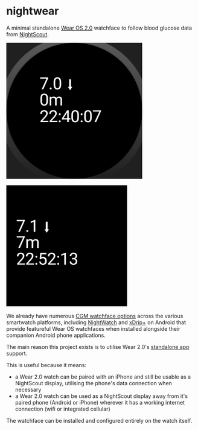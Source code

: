 # nightwear

A minimal standalone [Wear OS 2.0](https://wearos.google.com) watchface to follow blood glucose data from [NightScout](http://www.nightscout.info/).

![](/app/src/main/res/drawable-nodpi/preview_circle.png)

![](/app/src/main/res/drawable-nodpi/preview_square.png)

We already have numerous [CGM watchface options](http://www.nightscout.info/wiki/cgm-watchfaces) across the various smartwatch platforms, including [NightWatch](https://github.com/StephenBlackWasAlreadyTaken/NightWatch) and [xDrip+](https://github.com/NightscoutFoundation/xDrip) on Android that provide featureful Wear OS watchfaces when installed alongside their companion Android phone applications.

The main reason this project exists is to utilise Wear 2.0's [standalone app](https://developer.android.com/training/wearables/apps/standalone-apps) support.

This is useful because it means:
- a Wear 2.0 watch can be paired with an iPhone and still be usable as a NightScout display, utilising the phone's data connection when necessary
- a Wear 2.0 watch can be used as a NightScout display away from it's paired phone (Android or iPhone) wherever it has a working internet connection (wifi or integrated cellular)

The watchface can be installed and configured entirely on the watch itself.
